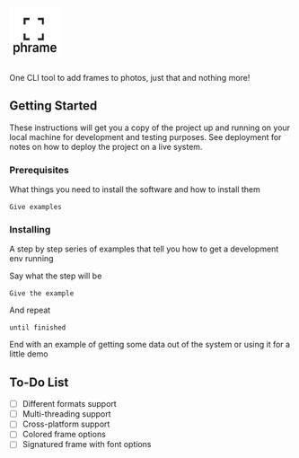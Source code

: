 # <img src="https://github.com/Ykaros/phrame/blob/main/utils/logo.png" width="90" height="90"> 

One CLI tool to add frames to photos, just that and nothing more!

## Getting Started

These instructions will get you a copy of the project up and running on your local machine for development and testing purposes. See deployment for notes on how to deploy the project on a live system.

### Prerequisites

What things you need to install the software and how to install them

```
Give examples
```

### Installing

A step by step series of examples that tell you how to get a development env running

Say what the step will be

```
Give the example
```

And repeat

```
until finished
```

End with an example of getting some data out of the system or using it for a little demo

## To-Do List
- [ ] Different formats support
- [ ] Multi-threading support
- [ ] Cross-platform support
- [ ] Colored frame options
- [ ] Signatured frame with font options

<!--## License

This project is licensed under the MIT License - see the [LICENSE.md](LICENSE.md) file for details-->


